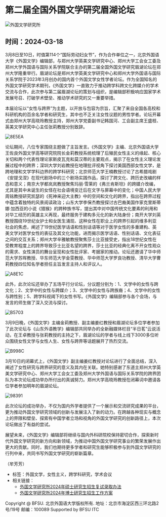 # 第二届全国外国文学研究眉湖论坛

![外国文学研究所](../../images/logowaiguowenxueyanjiusuo.png)

## 时间：2024-03-18

3月8日至10日，时值第114个“国际劳动妇女节”，作为合作单位之一，北京外国语大学《外国文学》编辑部，与郑州大学英美文学研究中心、郑州大学工会女工委及郑州大学外国语与国际关系学院联合主办的第二届全国外国文学研究眉湖论坛在郑州大学隆重举行。眉湖论坛是郑州大学英美文学研究中心和郑州大学外国语与国际关系学院于2023年3月创办的国内首个外国文学女性学者论坛。作为全国知名的外国文学研究学术期刊，《外国文学》一直致力于推动跨学科跨文化跨媒介的学术交流与合作，此次参与第二届眉湖论坛的策划与组织，是编辑部积极响应国家学术发展号召、打破学术壁垒、推动学术研究的又一重要举措。

本届论坛以“女性与跨界”为主题，以开放与包容为宗旨，汇聚了来自全国各高校和科研机构的百余名学者和研究生，其中也不乏关注女性议题的男性学者。论坛开幕式由郑州大学高晓玲教授主持，郑州大学党委副书记韩国河、工会副主席王盛枝、英美文学研究中心主任张莉教授分别致辞。

![8E5EA](/__local/3/3C/0C/CAB59CFD1CA055D7A337358B896_55223FDA_8E5EA.png)

论坛期间，八位专家围绕主题做了主旨发言。《外国文学》主编、北京外国语大学王佐良外国文学高等研究院院长金莉教授系统梳理了后殖民女性主义的缘起、核心关切和两个代表性理论家斯皮瓦克和莫汉蒂的主要观点，揭示了在女性主义理论发展过程中的跨界；深圳大学刘岩教授在地理批评视角下探讨美国西部女性文学，是跨地理和文学学科边界的跨学科研究；北京师范大学王楠教授讨论了古希腊戏剧《安提戈涅》在现代剧场中的三个剧场实践作品，探讨了跨文化、跨历史改编的样态和意义；南京大学都岚岚教授聚焦玛丽·雪莱的《弗兰肯斯坦》的跨媒介改编，尤其是其中未诞生的女怪在社会语境变迁后在文字与屏幕中的变化；中国人民大学周铭教授研究凯瑟的《死神来迎大主教》中的空间和文化的跨界，指出在跨界过程中蕴含着独特的风景阅读政治；山东大学李保杰教授探讨古巴裔美国作家克里斯蒂娜·加西亚的小说《猎猴》的跨种族书写，提出其中对中国传统文化要素的利用和对华工经历的英雄主义再现，最终服务于建构多元化的新大陆身份；南开大学刘英教授围绕19世纪女护士和女医生涌现、这种女性在职业上的跨界引起的维多利亚社会的焦虑，阐述了19世纪医学话语和性别话语等对于医学女性的多重建构、英美文学对医学女性的表征及其文化功能，进而揭示医学话语、性别话语、文化表征之间的交互关系；郑州大学辛雅敏教授聚焦莎士比亚接受史，指出18世纪女性在受教育程度上的跨界导致莎士比亚名望的跨界，莎士比亚的经典化离不开女性观众的需求、女性演员的舞台呈现和女性批评家、考据家的推动。论坛还邀请了华中师范大学苏晖教授、华东师范大学金雯教授、华中师范大学罗良功教授、清华大学曹莉教授四位知名学者担任主旨发言主持人和评议人。

![A8E1C](/__local/A/93/6A/0EE82F62DB5D9F2A844254380E9_CE87D9BA_A8E1C.png)

此外，此次论坛还举办了五场平行分论坛，分议题分别为：1、文学中的女性与跨文化；2、文学中的女性与跨媒介；3、文学中的女性与跨族裔；4、文学中的女性与跨性别；5、跨学科视阈下的女性书写。《外国文学》编辑部参与各个会场，与发言的师生做了深入交流与探讨。

![B5703](/__local/A/F1/CC/2A6E50992F223CC2D23E807E424_3D06609F_B5703.png)

3月9日晚，《外国文学》主编金莉教授、副主编姜红教授和眉湖论坛多位学者参加了此次论坛与《山东外语教学》编辑部共同举办的全新融媒体栏目“半日茗”云说活动，在王卓教授与张莉教授的主持之下，眉湖论坛的学者与线上线下3000多位听众围绕女性文学与女性人生、女性与跨界等话题展开了热烈交流。

![B998C](/__local/3/9E/B7/61D054E4CC95C2ABE1A8F0ECAF4_7AB04227_B998C.png)

3月10日的闭幕式上，《外国文学》副主编姜红教授对论坛进行了全面总结，深入阐述了女性研究与跨界研究的意义及其内在关联。她特别感谢了东道主郑州大学英美文学研究中心、郑州大学工会女工委及郑州大学外国语与国际关系学院的跨界团队为本次论坛成功举办所付出的真诚努力。郑州大学高晓玲教授在闭幕词中邀请各位学者参加明年的眉湖论坛。

![98391](/__local/C/0B/08/E1A1500708CE1F272657738EC91_95E73C02_98391.png)

此次论坛的成功举办，不仅为国内外学者提供了一个展示和交流研究成果的平台，更为推动外国文学研究领域的创新与发展注入了新的动力。在跨越各种现实与概念上的界限和壁垒、探索有中国学者立场和视角的外国文学研究的创新路径上，本次论坛做出了有益的尝试。

展望未来，《外国文学》编辑部将继续与国内外科研院校保持密切合作，探索新时代外国文学研究的新方向和新领域，为推动中国外国文学研究事业的繁荣发展作出更大的贡献。同时，我们也期待更多学者和研究生能够积极参与到外国文学研究的行列中来，共同书写外国文学研究的崭新篇章。

（牟芳芳） 

- 标签：外国文学，女性主义，跨学科研究，学术会议 
- 相关链接： 
  - [外国文学研究所2024年硕士研究生招生复试录取办法](2228.htm)
  - [外国文学研究所2024年博士研究生招生工作方案](2224.htm)

Copyright @ BFSU. 北京外国语大学版权所有. 地址：北京市海淀区西三环北路2号/19号 邮编：100089  Supported by BFSU ITC